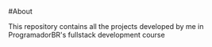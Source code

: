 #About

This repository contains all the projects developed by me in ProgramadorBR's fullstack development course
